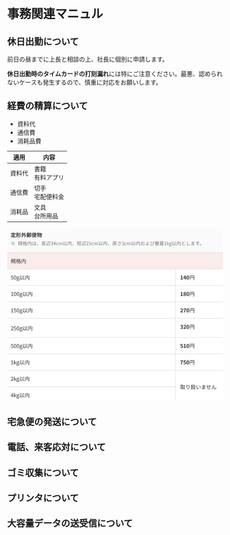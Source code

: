# 事務関連マニュル
## 休日出勤について
前日の昼までに上長と相談の上、社長に個別に申請します。

**休日出勤時のタイムカードの打刻漏れ**には特にご注意ください。最悪、認められないケースも発生するので、慎重に対応をお願いします。
## 経費の精算について
- 資料代
- 通信費
- 消耗品費

|適用 |内容
|--|--
|資料代|書籍<br>有料アプリ
|通信費|切手<br>宅配便料金
|消耗品|文具<br>台所用品

![切手代](img/one-price.png)

## 宅急便の発送について
## 電話、来客応対について
## ゴミ収集について
## プリンタについて
## 大容量データの送受信について

